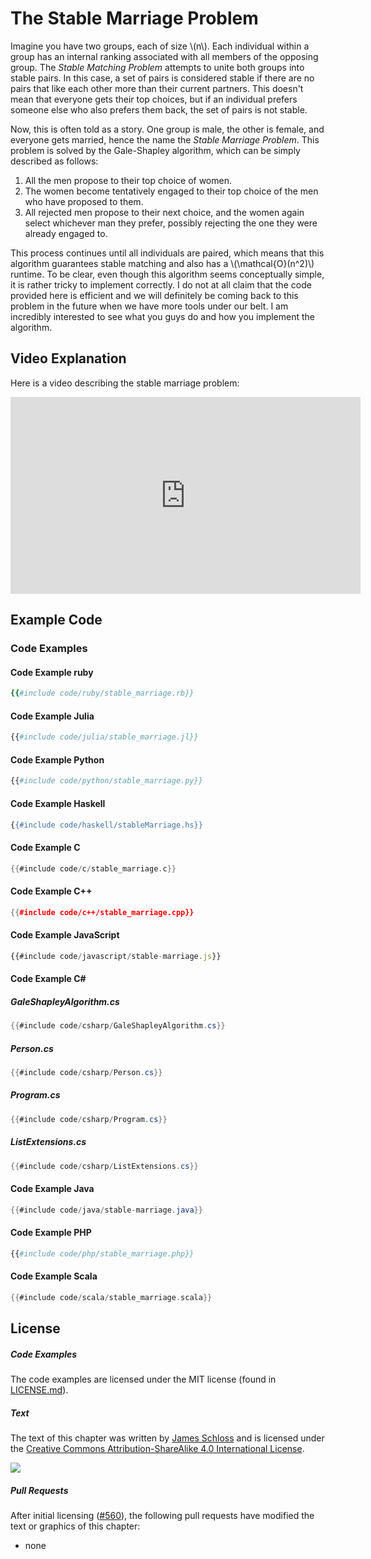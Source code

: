 # The Stable Marriage Problem
Imagine you have two groups, each of size \\(n\\).
Each individual within a group has an internal ranking associated with all members of the opposing group.
The *Stable Matching Problem* attempts to unite both groups into stable pairs.
In this case, a set of pairs is considered stable if there are no pairs that like each other more than their current partners.
This doesn't mean that everyone gets their top choices, but if an individual prefers someone else who also prefers them back, the set of pairs is not stable.

Now, this is often told as a story.
One group is male, the other is female, and everyone gets married, hence the name the *Stable Marriage Problem*.
This problem is solved by the Gale-Shapley algorithm, which can be simply described as follows:

1. All the men propose to their top choice of women.
2. The women become tentatively engaged to their top choice of the men who have proposed to them.
3. All rejected men propose to their next choice, and the women again select whichever man they prefer, possibly rejecting the one they were already engaged to.

This process continues until all individuals are paired, which means that this algorithm guarantees stable matching and also has a \\(\mathcal{O}(n^2)\\) runtime.
To be clear, even though this algorithm seems conceptually simple, it is rather tricky to implement correctly.
I do not at all claim that the code provided here is efficient and we will definitely be coming back to this problem in the future when we have more tools under our belt.
I am incredibly interested to see what you guys do and how you implement the algorithm.

## Video Explanation

Here is a video describing the stable marriage problem:

<div style="text-align:center">
<iframe width="560" height="315" src="https://www.youtube.com/embed/A7xRZQAQU8s" frameborder="0" allow="accelerometer; autoplay; encrypted-media; gyroscope; picture-in-picture" allowfullscreen></iframe>
</div>

## Example Code

### Code Examples

#### Code Example ruby

```ruby
{{#include code/ruby/stable_marriage.rb}}
```

#### Code Example Julia

```julia
{{#include code/julia/stable_marriage.jl}}
```

#### Code Example Python

```python
{{#include code/python/stable_marriage.py}}
```

#### Code Example Haskell

```haskell
{{#include code/haskell/stableMarriage.hs}}
```

#### Code Example C

```c
{{#include code/c/stable_marriage.c}}
```

#### Code Example C++

```cpp
{{#include code/c++/stable_marriage.cpp}}
```

#### Code Example JavaScript

```javascript
{{#include code/javascript/stable-marriage.js}}
```

#### Code Example C#

##### GaleShapleyAlgorithm.cs

```csharp
{{#include code/csharp/GaleShapleyAlgorithm.cs}}
```

##### Person.cs

```csharp
{{#include code/csharp/Person.cs}}
```

##### Program.cs

```csharp
{{#include code/csharp/Program.cs}}
```

##### ListExtensions.cs

```csharp
{{#include code/csharp/ListExtensions.cs}}
```

#### Code Example Java

```java
{{#include code/java/stable-marriage.java}}
```

#### Code Example PHP

```php
{{#include code/php/stable_marriage.php}}
```

#### Code Example Scala

```scala
{{#include code/scala/stable_marriage.scala}}
```

<script>
MathJax.Hub.Queue(["Typeset",MathJax.Hub]);
</script>

## License

##### Code Examples

The code examples are licensed under the MIT license (found in [LICENSE.md](https://github.com/algorithm-archivists/algorithm-archive/blob/master/LICENSE.md)).

##### Text

The text of this chapter was written by [James Schloss](https://github.com/leios) and is licensed under the [Creative Commons Attribution-ShareAlike 4.0 International License](https://creativecommons.org/licenses/by-sa/4.0/legalcode).

[<p><img  class="center" src="../cc/CC-BY-SA_icon.svg" /></p>](https://creativecommons.org/licenses/by-sa/4.0/)

##### Pull Requests

After initial licensing ([#560](https://github.com/algorithm-archivists/algorithm-archive/pull/560)), the following pull requests have modified the text or graphics of this chapter:
- none
